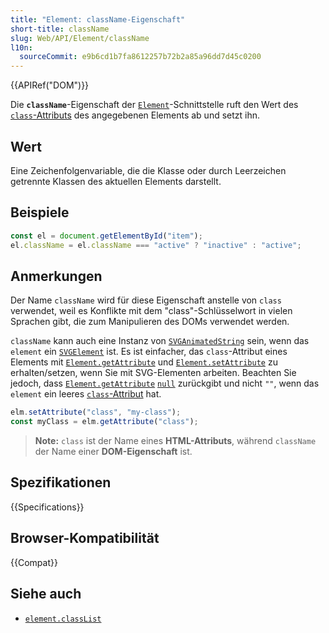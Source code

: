 ```yaml
---
title: "Element: className-Eigenschaft"
short-title: className
slug: Web/API/Element/className
l10n:
  sourceCommit: e9b6cd1b7fa8612257b72b2a85a96dd7d45c0200
---
```


{{APIRef("DOM")}}

Die **`className`**-Eigenschaft der [`Element`](/de/docs/Web/API/Element)-Schnittstelle ruft den Wert des [`class`-Attributs](/de/docs/Web/HTML/Reference/Global_attributes/class) des angegebenen Elements ab und setzt ihn.

## Wert

Eine Zeichenfolgenvariable, die die Klasse oder durch Leerzeichen getrennte Klassen des aktuellen Elements darstellt.

## Beispiele

```js
const el = document.getElementById("item");
el.className = el.className === "active" ? "inactive" : "active";
```

## Anmerkungen

Der Name `className` wird für diese Eigenschaft anstelle von `class` verwendet, weil es Konflikte mit dem "class"-Schlüsselwort in vielen Sprachen gibt, die zum Manipulieren des DOMs verwendet werden.

`className` kann auch eine Instanz von [`SVGAnimatedString`](/de/docs/Web/API/SVGAnimatedString) sein, wenn das `element` ein [`SVGElement`](/de/docs/Web/API/SVGElement) ist. Es ist einfacher, das `class`-Attribut eines Elements mit [`Element.getAttribute`](/de/docs/Web/API/Element/getAttribute) und [`Element.setAttribute`](/de/docs/Web/API/Element/setAttribute) zu erhalten/setzen, wenn Sie mit SVG-Elementen arbeiten. Beachten Sie jedoch, dass [`Element.getAttribute`](/de/docs/Web/API/Element/getAttribute) [`null`](/de/docs/Web/JavaScript/Reference/Operators/null) zurückgibt und nicht `""`, wenn das `element` ein leeres [`class`-Attribut](/de/docs/Web/HTML/Reference/Global_attributes/class) hat.

```js
elm.setAttribute("class", "my-class");
const myClass = elm.getAttribute("class");
```

> **Note:** `class` ist der Name eines **HTML-Attributs**, während `className` der Name einer **DOM-Eigenschaft** ist.

## Spezifikationen

{{Specifications}}

## Browser-Kompatibilität

{{Compat}}

## Siehe auch

- [`element.classList`](/de/docs/Web/API/Element/classList)
